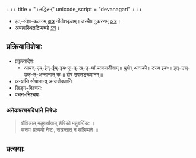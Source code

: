 +++
title = "+तद्धितम्"
unicode_script = "devanagari"
+++

- इत्-संज्ञा-कलनम् [अत्र](https://docs.google.com/spreadsheets/d/1qksFPpuCp6KSlzr3Msub3nQxuAFB2dOVryt2LWRafIg/edit#gid=179890870) नीलेशकृतम्। तस्यैवानुकरणम् [अत्र](../prAtipadika-prakriyA/it-saMjJNAH/)।
- अव्यवस्थितटिप्पन्यो [ऽत्र](https://docs.google.com/spreadsheets/d/1qksFPpuCp6KSlzr3Msub3nQxuAFB2dOVryt2LWRafIg/edit#gid=2)।

## प्रक्रियाविशेषाः
- प्रकृत्यादेशः
  - आयन्-एय्-ईन्-ईय्-इयः फ्-ढ्-ख्-छ्-घां प्रत्ययादीनाम्॥ युवोर् अनाकौ॥ ठस्य इकः॥ इत्-उस्-उक्-त्-अन्तानात् कः॥ दोष उपसङ्ख्यानम्॥
- अन्यानि सोपानान्य् अन्यत्रोक्तानि
- लिङ्ग-निश्चयः
- वचन-निश्चयः

### अनेकप्रत्ययविधाने निषेधः
> शैषिकात् मतुबर्थीयात् शैषिको मतुबर्थिकः ।  
सरूपः प्रत्ययो नेष्टः, सन्नन्तात् न सन्निष्यते ॥

## प्रत्ययाः
<div class="spreadsheet" src="../pratyayAH.toml" fullHeightWithRowsPerScreen=8> </div>  


